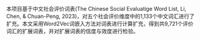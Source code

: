 本项目基于中文社会评价词表(The Chinese Social Evaluatige Word List, Li, Chen, & Chuan-Peng, 2023)，对五个社会评价维度中的1,133个中文词汇进行了扩充。本文采用Word2Vec词嵌入方法对词表进行计算扩充，得到共9,721个评价词汇的扩展词表，并对扩展词表的信度与效度进行检验。